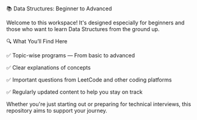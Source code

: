 📚 Data Structures: Beginner to Advanced

Welcome to this workspace! It's designed especially for beginners and those who want to learn Data Structures from the ground up.

🔍 What You’ll Find Here

✅ Topic-wise programs — From basic to advanced

✅ Clear explanations of concepts

✅ Important questions from LeetCode and other coding platforms

✅ Regularly updated content to help you stay on track

Whether you're just starting out or preparing for technical interviews, this repository aims to support your journey.
